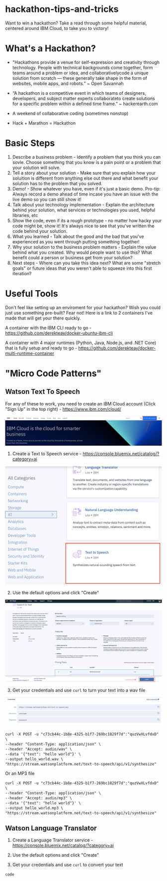 # hackathon-tips-and-tricks
Want to win a hackathon? Take a read through some helpful material, centered around IBM Cloud, to take you to victory!

# What's a Hackathon?
* "Hackathons provide a venue for self-expression and creativity through technology. People with technical backgrounds come together, form teams around a problem or idea, and collaborativelycode a unique solution from scratch — these generally take shape in the form of websites, mobile apps, and robots.” ~ Open Savannah

* “A hackathon is a competitive event in which teams of designers, developers, and subject matter experts collaborateto create solutions for a specific problem within a defined time frame.” ~ hackerearth.com

* A weekend of collaborative coding (sometimes nonstop)

* Hack + Marathon = Hackathon

# Basic Steps
1. Describe a business problem - Identify a problem that you think you can sovle. Choose something that you know is a pain point or a problem that your solution will solve.
2. Tell a story about your solution - Make sure that you explain how your soluition is different from anything else out there and what benefit your solution has to the problem that you solved.
3. Demo! - Show whatever you have, even if it's just a basic demo. Pro-tip: Always record a demo ahead of time incase you have an issue with the live demo so you can still show it!
4. Talk about your technology implementation - Explain the architecture behind your solution, what services or technologies you used, helpful libraries, etc
5. Show the code, even if its a rough prototype - no matter how hacky your code might be, show it! It's always nice to see that you've written the code behind your solution.
6. What you learned - Talk about the good and the bad that you've experienced as you went through putting something together!
7. Why your solution to the business problem matters - Explain the value behind what you created. Why would people want to use this? What benefit could a person or business get from your solution?
8. Next steps - Where can you take this idea next? What are some "stretch goals" or future ideas that you weren't able to squeeze into this first iteration?

# Useful Tools
Don't feel like setting up an enviroment for your hackathon? Wish you could just use something pre-built? Fear not! Here is a link to 2 containers I've made that will get your there quickly. 

A container with the IBM CLI ready to go - https://github.com/derekteay/docker-ubuntu-ibm-cli

A container with 4 major runtimes (Python, Java, Node.js, and .NET Core) that is fully setup and ready to go - https://github.com/derekteay/docker-multi-runtime-container

# "Micro Code Patterns"
## Watson Text To Speech

For any of these to work, you need to create an IBM Cloud account (Click "Sign Up" in the top right) - https://www.ibm.com/cloud/

![IBM Cloud Registration](/screenshots/ibm-cloud-sign-up.png?raw=true "IBM Cloud Registration")

1. Create a Text to Speech service - https://console.bluemix.net/catalog/?category=ai

![Speech to Text Catalog](/screenshots/text-to-speech-catalog.png?raw=true "Speech to Text Catalog")

2. Use the default options and click "Create"

![Speech to Text Create](/screenshots/text-to-speech-create.png?raw=true "Speech to Text Create")

3. Get your credentials and use `curl` to turn your text into a wav file

![Credentials](/screenshots/credentials.png?raw=true "Credentials")

```
curl -X POST -u "c73cb44c-1b8e-4325-b1f7-269bc1829f7d":"quzVwXLvfdxD" \
--header "Content-Type: application/json" \
--header "Accept: audio/wav" \
--data '{"text": "hello world"}' \
--output hello_world.wav \
"https://stream.watsonplatform.net/text-to-speech/api/v1/synthesize"
```

Or an MP3 file

```
curl -X POST -u "c73cb44c-1b8e-4325-b1f7-269bc1829f7d":"quzVwXLvfdxD" \
--header "Content-Type: application/json" \
--header "Accept: audio/mp3" \
--data '{"text": "hello world"}' \
--output hello_world.mp3 \
"https://stream.watsonplatform.net/text-to-speech/api/v1/synthesize"
```

## Watson Language Translator 

1. Create a Language Translator service - https://console.bluemix.net/catalog/?category=ai

2. Use the default options and click "Create"

3. Get your credentials and use `curl` to convert your text

```
code
```
